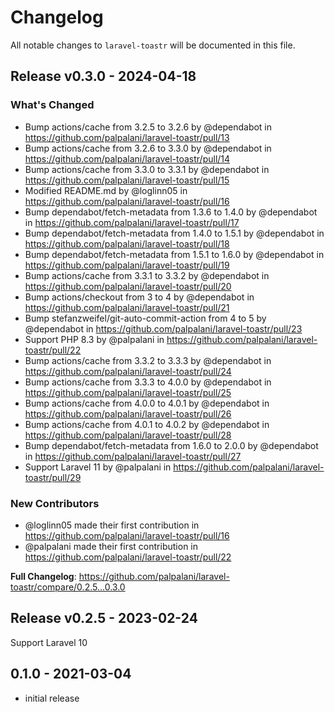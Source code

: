 # Changelog

All notable changes to `laravel-toastr` will be documented in this file.

## Release v0.3.0 - 2024-04-18

### What's Changed

* Bump actions/cache from 3.2.5 to 3.2.6 by @dependabot in https://github.com/palpalani/laravel-toastr/pull/13
* Bump actions/cache from 3.2.6 to 3.3.0 by @dependabot in https://github.com/palpalani/laravel-toastr/pull/14
* Bump actions/cache from 3.3.0 to 3.3.1 by @dependabot in https://github.com/palpalani/laravel-toastr/pull/15
* Modified README.md by @loglinn05 in https://github.com/palpalani/laravel-toastr/pull/16
* Bump dependabot/fetch-metadata from 1.3.6 to 1.4.0 by @dependabot in https://github.com/palpalani/laravel-toastr/pull/17
* Bump dependabot/fetch-metadata from 1.4.0 to 1.5.1 by @dependabot in https://github.com/palpalani/laravel-toastr/pull/18
* Bump dependabot/fetch-metadata from 1.5.1 to 1.6.0 by @dependabot in https://github.com/palpalani/laravel-toastr/pull/19
* Bump actions/cache from 3.3.1 to 3.3.2 by @dependabot in https://github.com/palpalani/laravel-toastr/pull/20
* Bump actions/checkout from 3 to 4 by @dependabot in https://github.com/palpalani/laravel-toastr/pull/21
* Bump stefanzweifel/git-auto-commit-action from 4 to 5 by @dependabot in https://github.com/palpalani/laravel-toastr/pull/23
* Support PHP 8.3 by @palpalani in https://github.com/palpalani/laravel-toastr/pull/22
* Bump actions/cache from 3.3.2 to 3.3.3 by @dependabot in https://github.com/palpalani/laravel-toastr/pull/24
* Bump actions/cache from 3.3.3 to 4.0.0 by @dependabot in https://github.com/palpalani/laravel-toastr/pull/25
* Bump actions/cache from 4.0.0 to 4.0.1 by @dependabot in https://github.com/palpalani/laravel-toastr/pull/26
* Bump actions/cache from 4.0.1 to 4.0.2 by @dependabot in https://github.com/palpalani/laravel-toastr/pull/28
* Bump dependabot/fetch-metadata from 1.6.0 to 2.0.0 by @dependabot in https://github.com/palpalani/laravel-toastr/pull/27
* Support Laravel 11 by @palpalani in https://github.com/palpalani/laravel-toastr/pull/29

### New Contributors

* @loglinn05 made their first contribution in https://github.com/palpalani/laravel-toastr/pull/16
* @palpalani made their first contribution in https://github.com/palpalani/laravel-toastr/pull/22

**Full Changelog**: https://github.com/palpalani/laravel-toastr/compare/0.2.5...0.3.0

## Release v0.2.5 - 2023-02-24

Support Laravel 10

## 0.1.0 - 2021-03-04

- initial release
